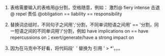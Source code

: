 1. 表格需要输入的表格用@分割，空格随意，例如：
        激烈@ fiery intense
        击退 @ repel
        责任 @obligation == liability == responsibility

2. 替换词总结时，不同句子之间用';'分割，不同单词短语之间用' == '分割，同一短语之间的不同单词用'/'分割，例如
        have implications on == have repercussions on；exert/generate/have a strong impact on

3. 因为在马克中不好看，将代码段'``` ```' 替换为 引用 ' > *'。。。


